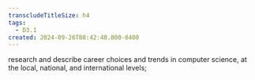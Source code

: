 ```yaml
---
transcludeTitleSize: h4
tags:
  - D3.1
created: 2024-09-26T08:42:40.000-0400
---
```

research and describe career choices and trends in computer science, at the local, national, and international levels;